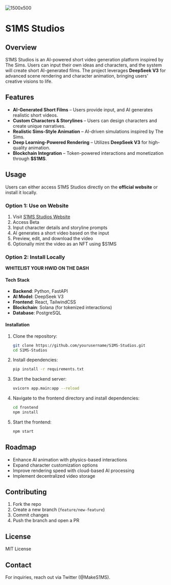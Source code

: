 ![1500x500](https://github.com/user-attachments/assets/5b4f69d8-ade2-4da5-b9bf-d4d10563f027)

# S1MS Studios

## Overview

S1MS Studios is an AI-powered short video generation platform inspired by The Sims. Users can input their own ideas and characters, and the system will create short AI-generated films. The project leverages **DeepSeek V3** for advanced scene rendering and character animation, bringing users' creative visions to life.

## Features

- **AI-Generated Short Films** – Users provide input, and AI generates realistic short videos.
- **Custom Characters & Storylines** – Users can design characters and create unique narratives.
- **Realistic Sims-Style Animation** – AI-driven simulations inspired by The Sims.
- **Deep Learning-Powered Rendering** – Utilizes **DeepSeek V3** for high-quality animation.
- **Blockchain Integration** – Token-powered interactions and monetization through **$S1MS**.

## Usage

Users can either access S1MS Studios directly on the **official website** or install it locally.

### Option 1: Use on Website

1. Visit [S1MS Studios Website](https://s1ms.app)
2. Access Beta
3. Input character details and storyline prompts
4. AI generates a short video based on the input
5. Preview, edit, and download the video
6. Optionally mint the video as an NFT using $S1MS

### Option 2: Install Locally

**WHITELIST YOUR HWID ON THE DASH**

#### Tech Stack

- **Backend**: Python, FastAPI
- **AI Model**: DeepSeek V3
- **Frontend**: React, TailwindCSS
- **Blockchain**: Solana (for tokenized interactions)
- **Database**: PostgreSQL

#### Installation

1. Clone the repository:
   ```sh
   git clone https://github.com/yourusername/S1MS-Studios.git
   cd S1MS-Studios
   ```
2. Install dependencies:
   ```sh
   pip install -r requirements.txt
   ```
3. Start the backend server:
   ```sh
   uvicorn app.main:app --reload
   ```
4. Navigate to the frontend directory and install dependencies:
   ```sh
   cd frontend
   npm install
   ```
5. Start the frontend:
   ```sh
   npm start
   ```

## Roadmap

- Enhance AI animation with physics-based interactions
- Expand character customization options
- Improve rendering speed with cloud-based AI processing
- Implement decentralized video storage

## Contributing

1. Fork the repo
2. Create a new branch (`feature/new-feature`)
3. Commit changes
4. Push the branch and open a PR

## License

MIT License

## Contact

For inquiries, reach out via Twitter (@MakeS1MS).
